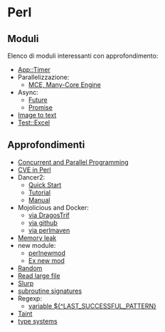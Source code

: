 # Perl

## Moduli

Elenco di moduli interessanti con approfondimento:

- [App::Timer](https://theweeklychallenge.org/blog/app-timer/)
- Parallelizzazione:
  - [MCE, Many-Core Engine](https://theweeklychallenge.org/blog/mce-how-to/)
- Async:
  - [Future](https://theweeklychallenge.org/blog/future-in-perl/)
  - [Promise](https://theweeklychallenge.org/blog/promise-in-perl/)
- [Image to text](https://theweeklychallenge.org/blog/extraction-in-perl/)
- [Test::Excel](https://theweeklychallenge.org/blog/test-excel/)

## Approfondimenti

- [Concurrent and Parallel Programming](https://github.com/manwar/Concurrent-Parallel-Programming)
- [CVE in Perl](https://theweeklychallenge.org/blog/cve-in-perl/)
- Dancer2:
  - [Quick Start](https://perldancer.org/quickstart)
  - [Tutorial](https://metacpan.org/dist/Dancer2/view/lib/Dancer2/Tutorial.pod)
  - [Manual](https://metacpan.org/dist/Dancer2/view/lib/Dancer2/Manual.pod)
- Mojolicious and Docker:
  - [via DragosTrif](https://dev.to/dragostrif/mojolicious-and-docker-939)
  - [via github](https://github.com/Tekki/docker-mojolicious)
  - [via perlmaven](https://perlmaven.com/hello-world-with-mojolicious-in-docker)
- [Memory leak](https://theweeklychallenge.org/blog/memory-leak/)
- new module:
    - [perlnewmod](https://perldoc.perl.org/perlnewmod)
    - [Ex new mod](https://peateasea.de/building-map-tube-whatever-maps-a-howto-first-steps/#creating-a-stub-module)
- [Random](https://theweeklychallenge.org/blog/random-in-perl/)
- [Read large file](https://theweeklychallenge.org/blog/read-large-file/)
- [Slurp](https://theweeklychallenge.org/blog/slurp-in-perl/)
- [subroutine signatures](https://theweeklychallenge.org/blog/subroutine-signatures/)
- Regexp:
  - [variable ${^LAST_SUCCESSFUL_PATTERN}](https://theweeklychallenge.org/blog/perl-regex/)
- [Taint](https://theweeklychallenge.org/blog/taint/)
- [type systems](https://blogs.perl.org/users/leon_timmermans/2025/02/a-deep-dive-into-the-perl-type-systems.html)
